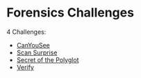 # Forensics Challenges

4 Challenges:
- [CanYouSee](CanYouSee.md)
- [Scan Surprise](Scan_Surprise.md)
- [Secret of the Polyglot](Secret_of_the_Polyglot.md)
- [Verify](Verify.md)
